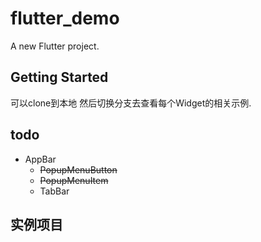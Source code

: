 # flutter_demo

A new Flutter project.

## Getting Started

可以clone到本地 然后切换分支去查看每个Widget的相关示例.

## todo

+ AppBar
   + ~~PopupMenuButton~~
   + ~~PopupMenuItem~~
   + TabBar


## 实例项目
